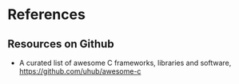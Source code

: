 # References 

## Resources on Github
+ A curated list of awesome C frameworks, libraries and software, https://github.com/uhub/awesome-c
